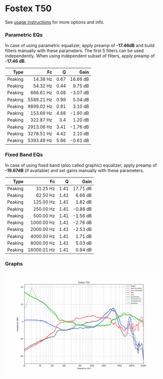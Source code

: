 # Fostex T50
See [usage instructions](https://github.com/jaakkopasanen/AutoEq#usage) for more options and info.

### Parametric EQs
In case of using parametric equalizer, apply preamp of **-17.46dB** and build filters manually
with these parameters. The first 5 filters can be used independently.
When using independent subset of filters, apply preamp of **-17.46 dB**.

| Type    | Fc         |    Q | Gain     |
|--------:|-----------:|-----:|---------:|
| Peaking | 14.38 Hz   | 0.67 | 16.66 dB |
| Peaking | 54.32 Hz   | 0.44 | 9.75 dB  |
| Peaking | 666.61 Hz  | 0.08 | -3.07 dB |
| Peaking | 5589.21 Hz | 0.99 | 5.04 dB  |
| Peaking | 9899.02 Hz | 0.81 | 3.10 dB  |
| Peaking | 153.69 Hz  | 4.68 | -1.60 dB |
| Peaking | 322.87 Hz  | 3.4  | 1.20 dB  |
| Peaking | 2913.06 Hz | 3.41 | -1.76 dB |
| Peaking | 3278.51 Hz | 4.42 | 2.10 dB  |
| Peaking | 5393.49 Hz | 5.66 | -0.61 dB |

### Fixed Band EQs
In case of using fixed band (also called graphic) equalizer, apply preamp of **-19.67dB**
(if available) and set gains manually with these parameters.

| Type    | Fc          |    Q | Gain     |
|--------:|------------:|-----:|---------:|
| Peaking | 31.25 Hz    | 1.41 | 17.71 dB |
| Peaking | 62.50 Hz    | 1.41 | 6.66 dB  |
| Peaking | 125.00 Hz   | 1.41 | 1.82 dB  |
| Peaking | 250.00 Hz   | 1.41 | -0.88 dB |
| Peaking | 500.00 Hz   | 1.41 | -1.56 dB |
| Peaking | 1000.00 Hz  | 1.41 | -2.76 dB |
| Peaking | 2000.00 Hz  | 1.41 | -2.53 dB |
| Peaking | 4000.00 Hz  | 1.41 | 1.71 dB  |
| Peaking | 8000.00 Hz  | 1.41 | 5.03 dB  |
| Peaking | 16000.01 Hz | 1.41 | 0.94 dB  |

### Graphs
![](./Fostex%20T50.png)